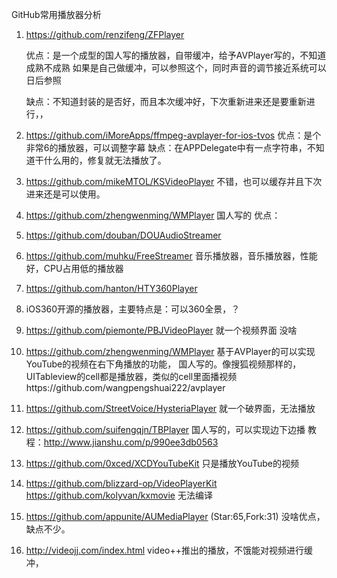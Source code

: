 
GitHub常用播放器分析


1. https://github.com/renzifeng/ZFPlayer

	优点：是一个成型的国人写的播放器，自带缓冲，给予AVPlayer写的，不知道成熟不成熟
	如果是自己做缓冲，可以参照这个，同时声音的调节接近系统可以日后参照
	
	缺点：不知道封装的是否好，而且本次缓冲好，下次重新进来还是要重新进行，，


2.	https://github.com/iMoreApps/ffmpeg-avplayer-for-ios-tvos
	优点：是个非常6的播放器，可以调整字幕
	缺点：在APPDelegate中有一点字符串，不知道干什么用的，修复就无法播放了。

3. https://github.com/mikeMTOL/KSVideoPlayer
	 不错，也可以缓存并且下次进来还是可以使用。 
	 
	 
	 
	 
	 	
	
	
3.	https://github.com/zhengwenming/WMPlayer
	国人写的
	优点：
	
5. https://github.com/douban/DOUAudioStreamer

6. https://github.com/muhku/FreeStreamer
   音乐播放器，音乐播放器，性能好，CPU占用低的播放器
   
7. https://github.com/hanton/HTY360Player
8. iOS360开源的播放器，主要特点是：可以360全景，？

9.	https://github.com/piemonte/PBJVideoPlayer
	就一个视频界面 没啥
	
10. https://github.com/zhengwenming/WMPlayer
	基于AVPlayer的可以实现 YouTube的视频在右下角播放的功能，
	国人写的。像搜狐视频那样的，UITableview的cell都是播放器，类似的cell里面播视频https://github.com/wangpengshuai222/avplayer
	
11. https://github.com/StreetVoice/HysteriaPlayer
	就一个破界面，无法播放
12. https://github.com/suifengqjn/TBPlayer
	国人写的，可以实现边下边播
	教程：http://www.jianshu.com/p/990ee3db0563

6. https://github.com/0xced/XCDYouTubeKit
	只是播放YouTube的视频
	
6. https://github.com/blizzard-op/VideoPlayerKit
	https://github.com/kolyvan/kxmovie
	无法编译	
	
5. https://github.com/appunite/AUMediaPlayer   (Star:65,Fork:31)
	没啥优点，缺点不少。
	
	
13. http://videojj.com/index.html
	video++推出的播放，不饿能对视频进行缓冲，
	
	
	
	
	
	
	
	
	
	
	
	
	
	
	
	
	
	
	
	
	
	
	